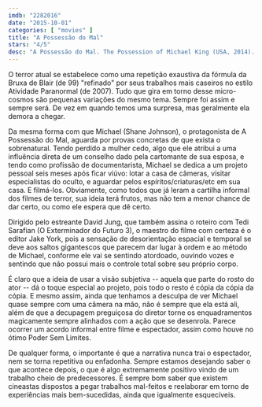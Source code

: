 ```yaml
---
imdb: "2282016"
date: "2015-10-01"
categories: [ "movies" ]
title: "A Possessão do Mal"
stars: "4/5"
desc: "A Possessão do Mal. The Possession of Michael King (USA, 2014). Dirigido por David Jung. Escrito por David Jung, David Jung, Tedi Sarafian. Com Shane Johnson, Ella Anderson, Cara Pifko, Krystal Alvarez, Tomas Arana, Luke Baines, Dale Dickey, Cullen Douglas, Michael Ray Escamilla."
---
```

O terror atual se estabelece como uma repetição exaustiva da fórmula da Bruxa de Blair (de 99) "refinado" por seus trabalhos mais caseiros no estilo Atividade Paranormal (de 2007). Tudo que gira em torno desse micro-cosmos são pequenas variações do mesmo tema. Sempre foi assim e sempre será. De vez em quando temos uma surpresa, mas geralmente ela demora a chegar.

Da mesma forma com que Michael (Shane Johnson), o protagonista de A Possessão do Mal, aguarda por provas concretas de que exista o sobrenatural. Tendo perdido a mulher cedo, algo que ele atribui a uma influência direta de um conselho dado pela cartomante de sua esposa, e tendo como profissão de documentarista, Michael se dedica a um projeto pessoal seis meses após ficar viúvo: lotar a casa de câmeras, visitar especialistas do oculto, e aguardar pelos espíritos/criaturas/etc em sua casa. E filmá-los. Obviamente, como todos que já leram a cartilha informal dos filmes de terror, sua ideia terá frutos, mas não tem a menor chance de dar certo, ou como ele espera que dê certo.

Dirigido pelo estreante David Jung, que também assina o roteiro com Tedi Sarafian (O Exterminador do Futuro 3), o maestro do filme com certeza é o editor Jake York, pois a sensação de desorientação espacial e temporal se deve aos saltos gigantescos que parecem dar lugar à ordem e ao método de Michael, conforme ele vai se sentindo atordoado, ouvindo vozes e sentindo que não possui mais o controle total sobre seu próprio corpo.

É claro que a ideia de usar a visão subjetiva -- aquela que parte do rosto do ator -- dá o toque especial ao projeto, pois todo o resto é cópia da cópia da cópia. E mesmo assim, ainda que tenhamos a desculpa de ver Michael quase sempre com uma câmera na mão, não é sempre que ela está ali, além de que a decupagem preguiçosa do diretor torne os enquadramentos magicamente sempre alinhados com a ação que se desenrola. Parece ocorrer um acordo informal entre filme e espectador, assim como houve no ótimo Poder Sem Limites.

De qualquer forma, o importante é que a narrativa nunca trai o espectador, nem se torna repetitiva ou enfadonha. Sempre estamos desejando saber o que acontece depois, o que é algo extremamente positivo vindo de um trabalho cheio de predecessores. É sempre bom saber que existem cineastas dispostos a pegar trabalhos mal-feitos e reelaborar em torno de experiências mais bem-sucedidas, ainda que igualmente esquecíveis.
